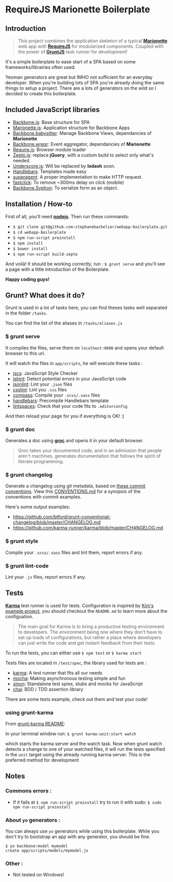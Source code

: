 # RequireJS Marionette Boilerplate

## Introduction

> This project combines the application skeleton of a typical **[Marionette](http://marionettejs.com/)** web app with **[RequireJS](http://requirejs.org/)** for modularized components. Coupled with the power of **[GruntJS](gruntjs.com)** task runner for development!

It's a simple boilerplate to ease start of a SPA based on some frameworks/librairies often used.

Yeoman generators are great but IMHO not sufficient for an everyday developer. When you're building lots of SPA you're already doing the same things to setup a project. There are a lots of generators on the wild so I decided to create this boilerplate.

## Included JavaScript libraries
 * [Backbone.js](http://backbonejs.org/): Base structure for SPA
 * [Marionette.js](http://marionettejs.com/): Application structure for Backbone Apps
 * [Backbone.babysitter](https://github.com/marionettejs/backbone.babysitter): Manage Backbone Views, dependancies of **Marionette**
 * [Backbone.wreqr](https://github.com/marionettejs/backbone.wreqr): Event aggregator, dependancies of **Marionette**
 * [Require.js](http://requirejs.org/): Browser module loader
 * [Zepto.js](http://zeptojs.com/): replace **jQuery**, with a custom build to select only what's needed.
 * [Underscore.js](http://underscorejs.org/): Will be replaced by **lodash** soon.
 * [Handlebars](http://handlebarsjs.com/): Templates made easy
 * [superagent](http://visionmedia.github.io/superagent/): A proper implementation to make HTTP request.
 * [fastclick](https://github.com/ftlabs/fastclick): To remove ~300ms delay on click (mobile)
 * [Backbone.Syphon](https://github.com/marionettejs/backbone.syphon): To serialize form as an object.


## Installation / How-to

First of all, you'll need **[nodejs](http://nodejs.org/)**. Then run these commands:

* `$ git clone git@github.com:stephanebachelier/webapp-boilerplate.git`
* `$ cd webapp-boilerplate`
* `$ npm run-script preinstall`
* `$ npm install`
* `$ bower install`
* `$ npm run-script build-zepto`

And voilà! It should be working correctly, run : `$ grunt serve` and you'll see a page with a little introduction of the Boilerplate.

**Happy coding guys!**

## Grunt? What does it do?

Grunt is used in a lot of tasks here, you can find theses tasks well separated in the folder `/tasks`.

You can find the list of the aliases in `/tasks/aliases.js`

### $ grunt serve

It compiles the files, serve them on `localhost:9000` and opens your default browser to this url.

It will watch the files in `app/scripts`, he will execute these tasks :

* [jscs](https://www.npmjs.org/package/jscs): JavaScript Style Checker
* [jshint](https://www.npmjs.org/package/grunt-contrib-jshint): Detect potential errors in your JavaScript code
* [jsonlint](https://www.npmjs.org/package/grunt-jsonlint): Lint your `.json` files
* [csslint](https://www.npmjs.org/package/grunt-contrib-csslint): Lint you `.css` files
* [compass](https://www.npmjs.org/package/grunt-contrib-compass): Compile your `.scss/.sass` files
* [handlebars](https://www.npmjs.org/package/grunt-contrib-handlebars): Precompile Handlebars template
* [lintspaces](https://www.npmjs.org/package/grunt-lintspaces): Check that your code fits to `.editorconfig`

And then reload your page for you if everything is OK! :)

### $ grunt doc

Generates a doc using **[groc](https://github.com/nevir/groc)** and opens it in your default browser.

> Groc takes your documented code, and in an admission that people aren't machines, generates documentation that follows the spirit of literate programming.

### $ grunt changelog

Generate a changelog using git metadata, based on [these commit conventions](https://docs.google.com/document/d/1QrDFcIiPjSLDn3EL15IJygNPiHORgU1_OOAqWjiDU5Y/edit). View this [CONVENTIONS.md](https://github.com/ajoslin/conventional-changelog/blob/master/CONVENTIONS.md) for a synopsis of the conventions with commit examples.

Here's some output examples:
* https://github.com/btford/grunt-conventional-changelog/blob/master/CHANGELOG.md
* https://github.com/karma-runner/karma/blob/master/CHANGELOG.md

### $ grunt style

Compile your `.scss/.sass` files and lint them, report errors if any.

### $ grunt lint-code

Lint your `.js` files, report errors if any.

## Tests

**[Karma](http://karma-runner.github.io/)** test runner is used for tests. Configuration is inspired by [Kim's example project](https://github.com/kjbekkelund/karma-requirejs), you should checkout the `README.md` to learn more about the configuation.

> The main goal for Karma is to bring a productive testing environment to developers. The environment being one where they don't have to set up loads of configurations, but rather a place where developers can just write the code and get instant feedback from their tests.

To run the tests, you can either use `$ npm test` or `$ karma start`

Tests files are located in `/test/spec`, the library used for tests are :

* [karma](http://karma-runner.github.io/): A test runner that fits all our needs
* [mocha](http://visionmedia.github.io/mocha/): Making asynchronous testing simple and fun
* [sinon](http://sinonjs.org/): Standalone test spies, stubs and mocks for JavaScript
* [chai](http://chaijs.com/): BDD / TDD assertion library

There are some tests example, check out them and test your code!

### using grunt-karma

From [grunt-karma README](https://github.com/karma-runner/grunt-karma):

In your terminal window run:
 `$ grunt karma:unit:start watch`

which starts the karma server and the watch task. Now when grunt watch detects a change to one of your watched files, it will run the tests specified in the `unit` target using the already running karma server. This is the preferred method for development

## Notes

### Commons errors :

* If it fails at `$ npm run-script preinstall` try to run it with sudo: `$ sudo npm run-script preinstall`

### About `yo` generators :

You can always use `yo` generators while using this boilerplate. While you don't try to bootstrap an app with any generator, you should be fine.

```
$ yo backbone:model mymodel
create app/scripts/models/mymodel.js
```

### Other :

* Not tested on Windows!
